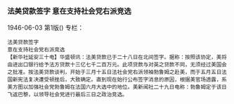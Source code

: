 ### 法美贷款签字  意在支持社会党右派竞选

1946-06-03
第1版()
专栏：

    法美贷款签字
    意在支持社会党右派竞选
    【新华社延安三十电】华盛顿讯：法美贷款已于二十八日在北间签字。据称：按照该协定，美将由进出口银行给予法方贷款十三亿七千二百万元。此项贷款与对英之贷款不同，无须经过美国会之批准。按法美贷款谈判，开始于三月十五日法社会党右派领袖勃鲁姆之赴美，而于五月五日法国新宪法复决遭受顿挫后，大致确定。直到现在始行公布签字消息的原因，根据美官场透露，系美方图以加强社会党勃鲁姆在法国六月大选中的地位。美新闻社二十九日电称：勃鲁姆定于该日飞返巴黎，以领导社会党进行最后三日之政治竞选。
